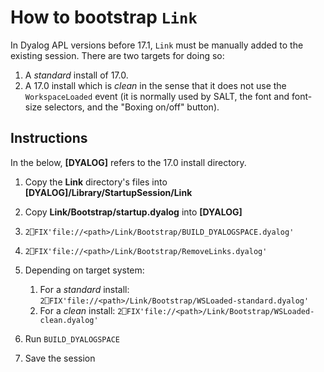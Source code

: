 # How to bootstrap `Link`

In Dyalog APL versions before 17.1, `Link` must be manually added to the existing session. There are two targets for doing so:

1. A *standard* install of 17.0.
1. A 17.0 install which is *clean* in the sense that it does not use the `WorkspaceLoaded` event (it is normally used by SALT, the font and font-size selectors, and the "Boxing on/off" button).

## Instructions

In the below, **[DYALOG]** refers to the 17.0 install directory.

1. Copy the **Link** directory's files into **[DYALOG]/Library/StartupSession/Link**
1. Copy **Link/Bootstrap/startup.dyalog** into **[DYALOG]**
1. `2⎕FIX'file://<path>/Link/Bootstrap/BUILD_DYALOGSPACE.dyalog'`
1. `2⎕FIX'file://<path>/Link/Bootstrap/RemoveLinks.dyalog'`
1. Depending on target system:

   1. For a *standard* install: `2⎕FIX'file://<path>/Link/Bootstrap/WSLoaded-standard.dyalog'`
   2. For a *clean* install: `2⎕FIX'file://<path>/Link/Bootstrap/WSLoaded-clean.dyalog'`
1. Run `BUILD_DYALOGSPACE`
1. Save the session
